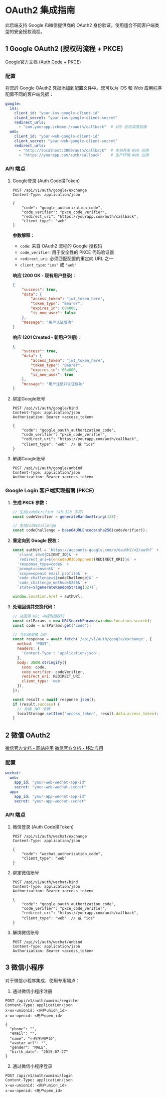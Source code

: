 # OAuth2 集成指南

此后端支持 Google 和微信提供商的 OAuth2 身份验证，使用适合不同客户端类型的安全授权流程。

## 1 Google OAuth2 (授权码流程 + PKCE)

[Google官方文档 (Auth Code + PKCE)](https://developers.google.com/identity/protocols/oauth2/native-app)

### 配置

将您的 Google OAuth2 凭据添加到配置文件中。您可以为 iOS 和 Web 应用程序配置不同的客户端凭据：

```yaml
google:
  ios:
    client_id: "your-ios-google-client-id"
    client_secret: "your-ios-google-client-secret"
    redirect_urls:
      - "com.yourapp.scheme://oauth/callback"  # iOS 应用深度链接
  web:
    client_id: "your-web-google-client-id"
    client_secret: "your-web-google-client-secret"
    redirect_urls:
      - "http://localhost:3000/auth/callback"  # 本地开发 Web 应用
      - "https://yourapp.com/auth/callback"    # 生产环境 Web 应用
```

### API 端点

1. Google登录 (Auth Code换Token)
    ```
    POST /api/v1/auth/google/exchange
    Content-Type: application/json

    {
        "code": "google_authorization_code",
        "code_verifier": "pkce_code_verifier",
        "redirect_uri": "https://yourapp.com/auth/callback",
        "client_type": "web"
    }
    ```

    **参数解释：**
    - `code`: 来自 OAuth2 流程的 Google 授权码
    - `code_verifier`: 用于安全性的 PKCE 代码验证器
    - `redirect_uri`: 必须匹配配置的重定向 URL 之一
    - `client_type`: `"ios"` 或 `"web"`

    **响应 (200 OK - 现有用户登录)：**
    ```json
    {
        "success": true,
        "data": {
            "access_token": "jwt_token_here",
            "token_type": "Bearer",
            "expires_in": 604800,
            "is_new_user": false
        },
        "message": "用户认证成功"
    }
    ```

    **响应 (201 Created - 新用户注册)：**
    ```json
    {
        "success": true,
        "data": {
            "access_token": "jwt_token_here",
            "token_type": "Bearer",
            "expires_in": 604800,
            "is_new_user": true
        },
        "message": "用户注册并认证成功"
    }
    ```

2. 绑定Google账号
    ```http
    POST /api/v1/auth/google/bind
    Content-Type: application/json
    Authorization: Bearer <access_token>

    {
        "code": "google_oauth_authorization_code",
        "code_verifier": "pkce_code_verifier",
        "redirect_uri": "https://yourapp.com/auth/callback",
        "client_type": "web"  // 或 "ios"
    }
    ```

3. 解绑Google账号
    ```http
    POST /api/v1/auth/google/unbind
    Content-Type: application/json
    Authorization: Bearer <access_token>
    ```

### Google Login 客户端实现指南 (PKCE)

1. **生成 PKCE 参数：**
    ```javascript
    // 生成codeVerifier (43-128 字符)
    const codeVerifier = generateRandomString(128);

    // 生成codeChallenge
    const codeChallenge = base64URLEncode(sha256(codeVerifier));
    ```

2. **重定向到 Google 授权：**
    ```javascript
    const authUrl = `https://accounts.google.com/o/oauth2/v2/auth?` +
      `client_id=${CLIENT_ID}&` +
      `redirect_uri=${encodeURIComponent(REDIRECT_URI)}&` +
      `response_type=code&` +
      `prompt=consent&` +
      `scope=openid email profile&` +
      `code_challenge=${codeChallenge}&` +
      `code_challenge_method=S256&` +
      `state=${generateRandomString(32)}`;

    window.location.href = authUrl;
    ```

3. **处理回调并交换代码：**
    ```javascript
    // 从回调 URL 中提取授权码
    const urlParams = new URLSearchParams(window.location.search);
    const code = urlParams.get('code');

    // 与后端交换 JWT
    const response = await fetch('/api/v1/auth/google/exchange', {
      method: 'POST',
      headers: {
        'Content-Type': 'application/json',
      },
      body: JSON.stringify({
        code: code,
        code_verifier: codeVerifier,
        redirect_uri: REDIRECT_URI,
        client_type: 'web'
      }),
    });

    const result = await response.json();
    if (result.success) {
      // 存储 JWT 令牌
      localStorage.setItem('access_token', result.data.access_token);
    }
    ```

## 2 微信 OAuth2

[微信官方文档 - 网站应用](https://developers.weixin.qq.com/doc/oplatform/Website_App/WeChat_Login/Wechat_Login.html)
[微信官方文档 - 移动应用](https://developers.weixin.qq.com/doc/oplatform/Mobile_App/WeChat_Login/Development_Guide.html)

### 配置

```yaml
wechat:
  web:
    app_id: "your-web-wechat-app-id"
    secret: "your-web-wechat-secret"
  app:
    app_id: "your-app-wechat-app-id"
    secret: "your-app-wechat-secret"
```

### API 端点

1. 微信登录 (Auth Code换Token)
    ```
    POST /api/v1/auth/wechat/exchange
    Content-Type: application/json

    {
        "code": "wechat_authorization_code",
        "client_type": "web"
    }
    ```
2. 绑定微信账号
    ```http
    POST /api/v1/auth/wechat/bind
    Content-Type: application/json
    Authorization: Bearer <access_token>

    {
        "code": "google_oauth_authorization_code",
        "code_verifier": "pkce_code_verifier",
        "redirect_uri": "https://yourapp.com/auth/callback",
        "client_type": "web"  // 或 "ios"
    }
    ```

3. 解绑微信账号
    ```http
    POST /api/v1/auth/wechat/unbind
    Content-Type: application/json
    Authorization: Bearer <access_token>
    ```

## 3 微信小程序

对于微信小程序集成，使用专用端点：

1. 通过微信小程序注册
  ```
  POST /api/v1/auth/wxmini/register
  Content-Type: application/json
  x-wx-unionid: <用户union_id>
  x-wx-openid: <用户open_id>

  {
    "phone": "",
    "email": "",
    "name": "小程序用户😄",
    "avatar_url": "",
    "gender": "MALE",
    "birth_date": "2015-07-27"
  }
  ```

2. 通过微信小程序登录
  ```
  POST /api/v1/auth/wxmini/login
  Content-Type: application/json
  x-wx-unionid: <用户union_id>
  x-wx-openid: <用户open_id>
  ```
